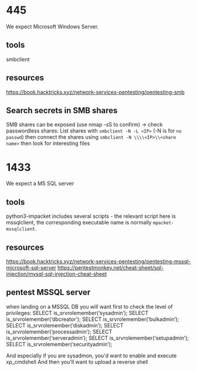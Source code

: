 # 445 
We expect Microsoft Windows Server. 
## tools
smbclient
## resources
https://book.hacktricks.xyz/network-services-pentesting/pentesting-smb
## Search secrets in SMB shares 
SMB shares can be exposed (use nmap -sS to confirm)
-> check passwordless shares:
List shares with ````smbclient -N -L <IP>```` (-N is for `no passwd`)
then connect the shares using  ````smbclient -N \\\\<IP>\\<share name>````
then look for interesting files

# 1433 
We expect a MS SQL server
## tools 
python3-impacket includes several scripts - the relevant script here is mssqlclient, the corresponding executable name is normally `mpacket-mssqlclient`.
## resources
https://book.hacktricks.xyz/network-services-pentesting/pentesting-mssql-microsoft-sql-server
https://pentestmonkey.net/cheat-sheet/sql-injection/mysql-sql-injection-cheat-sheet
## pentest MSSQL server
when landing on a MSSQL DB you will want first to check the level of privileges:
SELECT is_srvrolemember(‘sysadmin’);
SELECT is_srvrolemember(‘dbcreator’);
SELECT is_srvrolemember(‘bulkadmin’);
SELECT is_srvrolemember(‘diskadmin’);
SELECT is_srvrolemember(‘processadmin’);
SELECT is_srvrolemember(‘serveradmin’);
SELECT is_srvrolemember(‘setupadmin’);
SELECT is_srvrolemember(‘securityadmin’);

And especially if you are sysadmon, you'd want to enable and execute xp_cmdshell 
And then you'll want to upload a reverse shell
